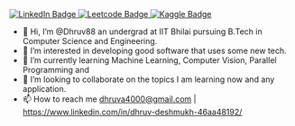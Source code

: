 <div id="badges">
  <a href="[your-linkedin-URL](https://www.linkedin.com/in/dhruv-deshmukh-46aa48192/)">
    <img src="https://img.shields.io/badge/LinkedIn-blue?style=for-the-badge&logo=linkedin&logoColor=white" alt="LinkedIn Badge"/>
  </a>
  <a href="https://leetcode.com/Drucoder/">
    <img src="https://img.shields.io/badge/LeetCode-yellow?style=for-the-badge&logo=leetcode&logoColor=white" alt="Leetcode Badge"/>
  </a>
  <a href="https://www.kaggle.com/dhruvdeshmukh">
    <img src="https://img.shields.io/badge/Kaggle-blue?style=for-the-badge&logo=kaggle&logoColor=white" alt="Kaggle Badge"/>
  </a>
</div>


- 👋 Hi, I’m @Dhruv88 an undergrad at IIT Bhilai pursuing B.Tech in Computer Science and Engineering.
- 👀 I’m interested in developing good software that uses some new tech.
- 🌱 I’m currently learning Machine Learning, Computer Vision, Parallel Programming and 
- 💞️ I’m looking to collaborate on the topics I am learning now and any application.
- 📫 How to reach me dhruva4000@gmail.com | https://www.linkedin.com/in/dhruv-deshmukh-46aa48192/

<!---
Dhruv88/Dhruv88 is a ✨ special ✨ repository because its `README.md` (this file) appears on your GitHub profile.
You can click the Preview link to take a look at your changes.
--->
